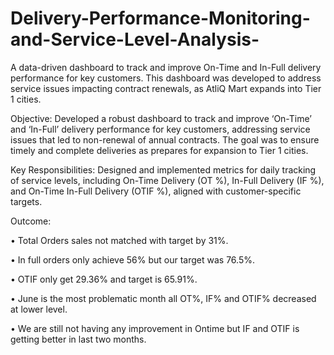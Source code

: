 # Delivery-Performance-Monitoring-and-Service-Level-Analysis-
A data-driven dashboard to track and improve On-Time and In-Full delivery performance for key customers. This dashboard was developed to address service issues impacting contract renewals, as AtliQ Mart expands into Tier 1 cities.

Objective: Developed a robust dashboard to track and improve ‘On-Time’ and ‘In-Full’ delivery performance for key customers, addressing service issues that led to non-renewal of annual contracts. The goal was to ensure timely and complete deliveries as prepares for expansion to Tier 1 cities.

Key Responsibilities:
Designed and implemented metrics for daily tracking of service levels, including On-Time Delivery (OT %), In-Full Delivery (IF %), and On-Time In-Full Delivery (OTIF %), aligned with customer-specific targets.

Outcome: 

•	Total Orders sales not matched with target by 31%.

•	In full orders only achieve 56% but our target was 76.5%.

•	OTIF only get 29.36% and target is 65.91%.

•	June is the most problematic month all OT%, IF% and OTIF% decreased at lower level.

•	We are still not having any improvement in Ontime but IF and OTIF is getting better in last two months.
